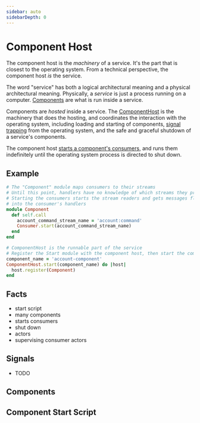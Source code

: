 ```yaml
---
sidebar: auto
sidebarDepth: 0
---
```


# Component Host

The component host is the _machinery_ of a service. It's the part that is closest to the operating system. From a technical perspective, the component host _is_ the service.

The word "service" has both a logical architectural meaning and a physical architectural meaning. Physically, a _service_ is just a process running on a computer. [Components](/core-concepts/services/components.md) are what is run inside a service.

Components are _hosted_ inside a service. The [ComponentHost](https://github.com/eventide-project/component-host) is the machinery that does the hosting, and coordinates the interaction with the operating system, including loading and starting of components, [signal trapping](https://en.wikipedia.org/wiki/Signal_(IPC)) from the operating system, and the safe and graceful shutdown of a service's components.

The component host [starts a component's consumers](./consumers.md#starting-a-consumer), and runs them indefinitely until the operating system process is directed to shut down.

## Example

``` ruby
# The "Component" module maps consumers to their streams
# Until this point, handlers have no knowledge of which streams they process
# Starting the consumers starts the stream readers and gets messages flowing
# into the consumer's handlers
module Component
  def self.call
    account_command_stream_name = 'account:command'
    Consumer.start(account_command_stream_name)
  end
end

# ComponentHost is the runnable part of the service
# Register the Start module with the component host, then start the component and messages sent to its streams are dispatched to the handlers
component_name = 'account-component'
ComponentHost.start(component_name) do |host|
  host.register(Component)
end
```


## Facts

- start script
- many components
- starts consumers
- shut down
- actors
- supervising consumer actors

## Signals

- TODO


## Components

## Component Start Script
